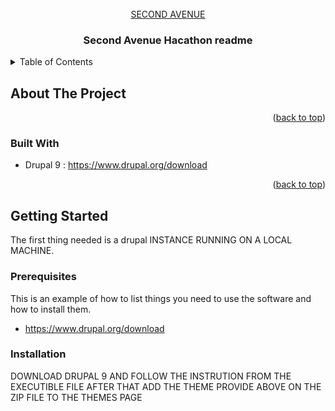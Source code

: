 
<!-- PROJECT LOGO -->
<br />
<div align="center">
  <a href="https://github.com/othneildrew/Best-README-Template">
  SECOND AVENUE
  </a>

  <h3 align="center">Second Avenue Hacathon readme</h3>

</div>



<!-- TABLE OF CONTENTS -->
<details>
  <summary>Table of Contents</summary>
  <ol>
    <li>
      <a href="#about-the-project">About The Project</a>
      <ul>
        <li><a href="#built-with">Built With</a></li>
      </ul>
    </li>
    <li>
      <a href="#getting-started">Getting Started</a>
      <ul>
        <li><a href="#prerequisites">Prerequisites</a></li>
        <li><a href="#installation">Installation</a></li>
      </ul>
    </li>
    
  </ol>
</details>



<!-- ABOUT THE PROJECT -->
## About The Project


<p align="right">(<a href="#top">back to top</a>)</p>



### Built With


* Drupal 9 : https://www.drupal.org/download


<p align="right">(<a href="#top">back to top</a>)</p>



<!-- GETTING STARTED -->
## Getting Started

The first thing needed is a drupal INSTANCE RUNNING ON A LOCAL MACHINE.

### Prerequisites

This is an example of how to list things you need to use the software and how to install them.
* https://www.drupal.org/download

### Installation

DOWNLOAD DRUPAL 9 AND FOLLOW THE INSTRUTION FROM THE EXECUTIBLE FILE AFTER THAT ADD THE THEME PROVIDE ABOVE ON THE ZIP FILE TO THE THEMES PAGE
 
